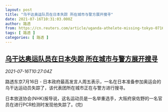 ```yaml
---
layout: post
title: "乌干达奥运队员在日本失踪 所在城市与警方展开搜寻"
date: 2021-07-16T10:31:03.000Z
author: 路透
from: https://cn.reuters.com/article/uganda-athelete-missing-tokyo-0716-idCNKBS2EM10B
tags: [ 路透 ]
categories: [ 路透 ]
---
```

<!--1626431463000-->
[乌干达奥运队员在日本失踪 所在城市与警方展开搜寻](https://cn.reuters.com/article/uganda-athelete-missing-tokyo-0716-idCNKBS2EM10B)
------

<div>
<div><i>2021-07-16T10:27:04Z</i></div><p>路透东京7月16日 - 日本政府最高发言人周五表示，一名在日本准备参加奥运会的乌干达运动员失踪了，该代表团所在城市正在与警方进行搜寻。</p><p>日本放送协会(NHK)报导说，这名运动员是一名举重选手，大阪府泉佐野的一名官员在进行PCR检测时发现他失踪了。(完)</p>
</div>
